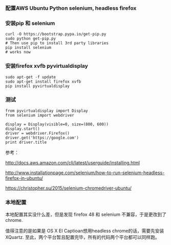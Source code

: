 ### 配置AWS Ubuntu Python selenium, headless firefox 

### 安装pip 和 selenium

```
curl -O https://bootstrap.pypa.io/get-pip.py
sudo python get-pip.py
# Then use pip to install 3rd party libraries
pip install selenium
# works now
```



### 安装firefox xvfb pyvirtualdisplay


```
sudo apt-get -f update
sudo apt-get install firefox xvfb
pip install pyvirtualdisplay
```



### 测试

```
from pyvirtualdisplay import Display
from selenium import webdriver

display = Display(visible=0, size=(800, 600))
display.start()
driver = webdriver.Firefox()
driver.get('https://google.com')
print driver.title
```

参考：


<http://docs.aws.amazon.com/cli/latest/userguide/installing.html>


<http://www.installationpage.com/selenium/how-to-run-selenium-headless-firefox-in-ubuntu/>


<https://christopher.su/2015/selenium-chromedriver-ubuntu/>


### 本地配置

本地配置其实没什么差，但是发现 firefox 48 和 selenium 不兼容，于是更改到了chrome.

值得注意的是如果是 OS X EI Captioan想用headless chrome的话，需要先安装XQuartz. 至此，两个平台暂且配置完毕，所有的代码两个平台都可以同样跑。









